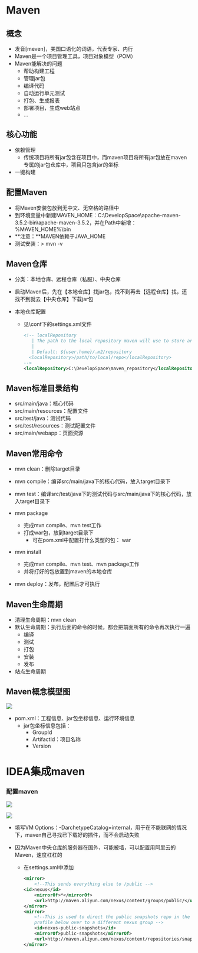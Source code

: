 # Maven

## 概念

- 发音[meven]，美国口语化的词语，代表专家、内行
- Maven是一个项目管理工具，项目对象模型（POM）
- Maven能解决的问题
  - 帮助构建工程
  - 管理jar包
  - 编译代码
  - 自动运行单元测试
  - 打包、生成报表
  - 部署项目，生成web站点
  - ...

## 核心功能

- 依赖管理
  - 传统项目将所有jar包含在项目中，而maven项目将所有jar包放在maven专属的jar包仓库中，项目只包含jar的坐标
- 一键构建

## 配置Maven

- 将Maven安装包放到无中文、无空格的路径中
- 到环境变量中新建MAVEN_HOME：C:\DevelopSpace\apache-maven-3.5.2-bin\apache-maven-3.5.2，并在Path中新增：%MAVEN_HOME%\bin
- **注意：**MAVEN依赖于JAVA_HOME
- 测试安装：> mvn -v

## Maven仓库

- 分类：本地仓库、远程仓库（私服）、中央仓库
- 启动Maven后，先在【本地仓库】找jar包，找不到再去【远程仓库】找，还找不到就去【中央仓库】下载jar包

- 本地仓库配置

  - 见\conf下的settings.xml文件

    ```xml
    <!-- localRepository
       | The path to the local repository maven will use to store artifacts.
       |
       | Default: ${user.home}/.m2/repository
      <localRepository>/path/to/local/repo</localRepository>
    -->
    <localRepository>C:\DevelopSpace\maven_repository</localRepository>
    ```

## Maven标准目录结构

- src/main/java：核心代码
- src/main/resources：配置文件
- src/test/java：测试代码
- src/test/resources：测试配置文件
- src/main/webapp：页面资源

## Maven常用命令

- mvn clean：删除target目录
- mvn compile：编译src/main/java下的核心代码，放入target目录下

- mvn test：编译src/test/java下的测试代码与src/main/java下的核心代码，放入target目录下

- mvn package
  - 完成mvn compile、mvn test工作
  - 打成war包，放到target目录下
    - 可在pom.xml中配置打什么类型的包：<packaging> war<packaging>
- mvn install
  - 完成mvn compile、mvn test、mvn package工作
  - 并将打好的包放置到maven的本地仓库
- mvn deploy：发布，配置后才可执行

## Maven生命周期

- 清理生命周期：mvn clean
- 默认生命周期：执行后面的命令的时候，都会把前面所有的命令再次执行一遍
  - 编译
  - 测试
  - 打包
  - 安装
  - 发布
- 站点生命周期

## Maven概念模型图

![](https://note.youdao.com/yws/public/resource/48d56fd49a97c59bb18680cdc52cd835/xmlnote/E74188228356450CB6E8D5A47FBF76D4/17497)

- pom.xml：工程信息、jar包坐标信息、运行环境信息
  - jar包坐标信息包括：
    - GroupId
    - ArtifactId：项目名称
    - Version

# IDEA集成maven

### 配置maven

![](https://note.youdao.com/yws/public/resource/48d56fd49a97c59bb18680cdc52cd835/xmlnote/843DADBABC0F47539990C6EB15918C98/17503)

![](https://note.youdao.com/yws/public/resource/48d56fd49a97c59bb18680cdc52cd835/xmlnote/CD7F5F1849054F74A09FD33A0837F87B/17501)
- 填写VM Options：-DarchetypeCatalog=internal，用于在不能联网的情况下，maven自己寻找已下载好的插件，而不会启动失败

- 因为Maven中央仓库的服务器在国外，可能被墙，可以配置用阿里云的Maven，速度杠杠的

  - 在settings.xml中添加

    ```xml
    <mirror>
        <!--This sends everything else to /public -->
    <id>nexus</id>
        <mirrorOf>*</mirrorOf> 
        <url>http://maven.aliyun.com/nexus/content/groups/public/</url>
    </mirror>
    <mirror>
        <!--This is used to direct the public snapshots repo in the 
        profile below over to a different nexus group -->
        <id>nexus-public-snapshots</id>
        <mirrorOf>public-snapshots</mirrorOf> 
        <url>http://maven.aliyun.com/nexus/content/repositories/snapshots/</url>
    </mirror>
    
    ```
    
    

